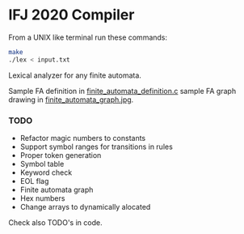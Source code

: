 # IFJ 2020 Compiler

From a UNIX like terminal run these commands:

```bash
make
./lex < input.txt
```

Lexical analyzer for any finite automata.

Sample FA definition in [finite_automata_definition.c](finite_automata_definition.c) sample FA graph drawing in [finite_automata_graph.jpg](finite_automata_graph.jpg).

### TODO

* Refactor magic numbers to constants
* Support symbol ranges for transitions in rules
* Proper token generation
* Symbol table
* Keyword check
* EOL flag
* Finite automata graph
* Hex numbers
* Change arrays to dynamically alocated

Check also TODO's in code.
